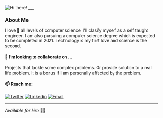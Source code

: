 <img src="https://il3ven-readme-api.vercel.app/api/index" alt="Hi there!">
___

### About Me
I love 🤍 all levels of computer science. I'll clasify myself as a self taught engineer. I am also pursuing a computer science degree which is expected to be completed in 2021. Technology is my first love and science is the second.

#### 👯 I’m looking to collaborate on ...
Projects that tackle some complex problems. Or provide solution to a real life problem. It is a bonus if I am personally affected by the problem.

#### 📫 Reach me:
[![Twitter](https://img.shields.io/twitter/url?color=1DA1F2&label=Follow&logo=twitter&style=flat-square&url=https%3A%2F%2Ftwitter.com%2Fil3ven)](https://twitter.com/il3ven) [![Linkedin](https://img.shields.io/twitter/url?color=2867B2&label=Connect&logo=linkedin&style=flat-square&url=https%3A%2F%2Ftwitter.com%2Fil3ven)](https://www.linkedin.com/in/vaibhav-chanana/)
[![Email](https://img.shields.io/twitter/url?label=Email&logo=gmail&logoColor=white&style=flat-square&url=https%3A%2F%2Ftwitter.com%2Fil3ven)](mailto:to.vc95@gmail.com)
___
*Available for hire* 👨‍💻

<!--
**il3ven/il3ven** is a ✨ _special_ ✨ repository because its `README.md` (this file) appears on your GitHub profile.

Here are some ideas to get you started:

- 🔭 I’m currently working on ...
- 🌱 I’m currently learning ...
- 👯 I’m looking to collaborate on ...
- 🤔 I’m looking for help with ...
- 💬 Ask me about ...
- 📫 How to reach me: ...
- 😄 Pronouns: ...
- ⚡ Fun fact: ...
-->
